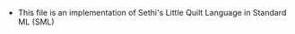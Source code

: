 - This file is an implementation of Sethi's Little Quilt Language in Standard ML (SML)

<!---
Nickatnyte1/Nickatnyte1_SML is a ✨ special ✨ repository because its `README.md` (this file) appears on your GitHub profile.
You can click the Preview link to take a look at your changes.
--->

